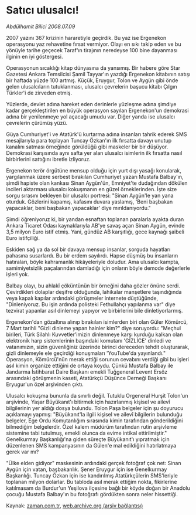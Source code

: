 # Satıcı ulusalcı!

*Abdülhamit Bilici 2008.07.09*

<tr><td class="metin" colspan="2" style="padding-top: 20px; padding-left: 5px; padding-right: 10px;">2007 yazını 367 krizinin hararetiyle geçirdik. Bu yaz ise Ergenekon operasyonu yaz rehavetine fırsat vermiyor. Olayı en sıkı takip eden ve bu yönüyle tarihe geçecek Taraf'ın tirajının neredeyse 100 bine dayanması ilginin en iyi göstergesi.</td></tr><tr><td class="metin" colspan="2" style="padding-top: 20px; padding-left: 5px; padding-right: 10px;"><p>Operasyonun sıcaklığı kitap dünyasına da yansımış. Bir habere göre Star Gazetesi Ankara Temsilcisi Şamil Tayyar'ın yazdığı Ergenekon kitabının satışı bir haftada yüzde 100 artmış. Küçük, Eruygur, Tolon ve Aygün gibi önde gelen ulusalcıların tutuklanması, ulusalcı çevrelerin başucu kitabı Çılgın Türkler'i de zirveden etmiş. 
<p> Yüzlerde, devlet adına hareket eden derinlerle yüzleşme adına şimdiye kadar gerçekleştirilen en büyük operasyon sayılan Ergenekon'un demokrasi adına bir yenilenmeye yol açacağı umudu var. Diğer yanda ise ulusalcı çevrelerin çürümüş yüzü. 
<p> Güya Cumhuriyet'i ve Atatürk'ü kurtarma adına insanları tahrik ederek SMS mesajlarıyla para toplayan Tuncay Özkan'ın ilk fırsatta davayı unutup kanalını satması örneğinde görüldüğü gibi maskeler bir bir düşüyor. Demokrasi karşısında aynı safta yer alan ulusalcı isimlerin ilk fırsatta nasıl birbirlerini sattığını ibretle izliyoruz. 
<p> Ergenekon terör örgütüne mensup olduğu için yurt dışı yasağı konularak, yargılanmak üzere serbest bırakılan Cumhuriyet yazarı Mustafa Balbay'ın, şimdi hapiste olan kankası Sinan Aygün'ün, Emniyet'te dudağından dökülen incileri aktarması ulusalcı kokuşmanın en güzel örneklerinden. İşte size sorgu sırasını bekleyen bir ulusalcı portresi: "Sinan Aygün'le yan yana oturduk. Gözlerini kapamış, kafasını duvara yaslamış, 'Beni başbakan yapacaklar, beni başbakan yapacaklar' diye mırıldanıyordu." 
<p> Şimdi öğreniyoruz ki, bir yandan esnaftan toplanan paralarla ayakta duran Ankara Ticaret Odası kaynaklarıyla AB'ye savaş açan Sinan Aygün, evinde 3,5 milyon Euro istif etmiş. Yani, gündüz AB karşıtlığı, gece kaynağı şaibeli Euro istifçiliği.
<p> Eskiden sağ ya da sol bir davaya mensup insanlar, sorguda hayatları pahasına susarlardı. Bu bir erdem sayılırdı. Hapse düşmüş bu insanların hatıraları, böyle kahramanlık hikâyeleriyle doludur. Ama ulusalcı kampta, samimiyetsizlik paçalarından damladığı için onların böyle demode değerlerle işleri yok. 
<p> Balbay olayı, bu ahlakî çöküntünün bir örneğini daha gözler önüne serdi. Çevirdikleri dolaplar deşifre olduğunda, lahikalar manşetlere taşındığında veya kapalı kapılar ardındaki görüşmeler internete düştüğünde, "Dinleniyoruz. Bu işin ardında polisteki Fethullahçı yapılanma var" diye tezvirat yapanlar asıl dinlemeyi yapıyor ve birbirlerini bile dinletiyorlarmış.
<p> Ergenekon'dan gözaltına alınıp bırakılan isimlerden biri olan Güler Kömürcü, 7 Mart tarihli "Gizli dinleme yapan hainler kim?" diye soruyordu: "Meçhul birileri, Türk Silahlı Kuvvetler'imizin dinlenmeye karşı kurduğu kalkan olan elektronik harp sistemlerinin başındaki komutanı 'GİZLİCE' dinledi ve vatanımızın, sizin güvenliğiniz üzerinde birinci dereceden tehdit oluşturarak, gizli dinlemeyle ele geçirdiği konuşmaları 'YouTube'da yayınlandı." Operasyon, Kömürcü'nün merak ettiği sorunun cevabını verdiği gibi bu işleri asıl kimin organize ettiğini de ortaya koydu. Çünkü Mustafa Balbay ile Jandarma İstihbarat Daire Başkanı emekli Tuğgeneral Levent Ersöz arasındaki görüşmenin kaseti, Atatürkçü Düşünce Derneği Başkanı Eryugur'un özel arşivinden çıktı. 
<p> Ulusalcı kokuşma bununla da sınırlı değil. Tutuklu Orgeneral Hurşit Tolon'un arşivinde, Yaşar Büyükanıt'ı bitirmek için hazırlanmış kişisel ve ailevî bilgilerinin yer aldığı dosya bulundu. Tolon Paşa belgeler için şu doyurucu açıklamayı yapmış: "Büyükanıt'la ilgili kişisel ve ailevî bilgilerin bulunduğu belgeler, Ege Ordu Komutanlığım sırasında kimin tarafından gönderildiğini bilmediğim belgelerdir. Özel kalem müdürüm tarafından rutin arşivleme sistemine tabi tutulmuş, emekli olunca da evime intikal ettirilmiştir." Genelkurmay Başkanlığı'na giden süreçte Büyükanıt'ı yıpratmak için düzenlenen SMS kampanyasının da Gülen'e mal edildiğini hatırlatmaya gerek var mı?
<p> "Ülke elden gidiyor" maskesinin ardındaki gerçek fotoğraf çok net: Sinan Aygün için vatan, başbakanlık. Şener Eruygur için ise Genelkurmay Başkanlığı. Tuncay Özkan için ise kandırılmış Atatürkçülerin SMS'leriyle toplanan milyon dolarlar. Bu tabloda asıl merak ettiğim nokta, fikirlerine katılmasam da Burdur'un Yeşilova ilçesine bağlı bir köyde doğan bir Anadolu çocuğu Mustafa Balbay'ın bu fotoğrafı gördükten sonra neler hissettiği. <br/></p></p></p></p></p></p></p></p></p></p></td></tr>

Kaynak: [zaman.com.tr](http://zaman.com.tr/yazar.do?yazino=711966), [web.archive.org (arşiv bağlantısı)](http://web.archive.org/web/20080801132425/http://www.zaman.com.tr:80/yazar.do?yazino=711966)
